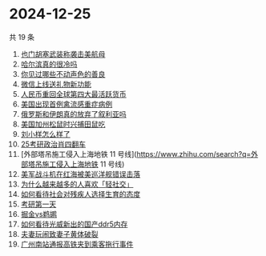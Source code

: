 # 2024-12-25

共 19 条

<!-- BEGIN -->
<!-- 最后更新时间 Wed Dec 25 2024 17:12:04 GMT+0800 (China Standard Time) -->

1. [也门胡塞武装称袭击美航母](https://www.zhihu.com/search?q=也门胡塞武装称袭击美航母)
1. [哈尔滨真的很冷吗](https://www.zhihu.com/search?q=哈尔滨真的很冷吗)
1. [你见过哪些不动声色的善良](https://www.zhihu.com/search?q=你见过哪些不动声色的善良)
1. [微信上线送礼物新功能](https://www.zhihu.com/search?q=微信上线送礼物新功能)
1. [人民币重回全球第四大最活跃货币](https://www.zhihu.com/search?q=人民币重回全球第四大最活跃货币)
1. [美国出现首例禽流感重症病例](https://www.zhihu.com/search?q=美国出现首例禽流感重症病例)
1. [俄罗斯和伊朗真的放弃了叙利亚吗](https://www.zhihu.com/search?q=俄罗斯和伊朗真的放弃了叙利亚吗)
1. [美国加州松鼠时兴捕田鼠吃](https://www.zhihu.com/search?q=美国加州松鼠时兴捕田鼠吃)
1. [刘小样怎么样了](https://www.zhihu.com/search?q=刘小样怎么样了)
1. [25考研政治肖四翻车](https://www.zhihu.com/search?q=25考研政治肖四翻车)
1. [外部塔吊施工侵入上海地铁 11
   号线](https://www.zhihu.com/search?q=外部塔吊施工侵入上海地铁 11 号线)
1. [美军战斗机在红海被美巡洋舰错误击落](https://www.zhihu.com/search?q=美军战斗机在红海被美巡洋舰错误击落)
1. [为什么越来越多的人喜欢「轻社交」](https://www.zhihu.com/search?q=为什么越来越多的人喜欢「轻社交」)
1. [如何看待社会对残疾人选择生育的态度](https://www.zhihu.com/search?q=如何看待社会对残疾人选择生育的态度)
1. [考研第一天](https://www.zhihu.com/search?q=考研第一天)
1. [掘金vs鹈鹕](https://www.zhihu.com/search?q=掘金vs鹈鹕)
1. [如何看待光威新出的国产ddr5内存](https://www.zhihu.com/search?q=如何看待光威新出的国产ddr5内存)
1. [夫妻玩闹致妻子黄体破裂](https://www.zhihu.com/search?q=夫妻玩闹致妻子黄体破裂)
1. [广州南站通报高铁夹到乘客拖行事件](https://www.zhihu.com/search?q=广州南站通报高铁夹到乘客拖行事件)

<!-- END -->
